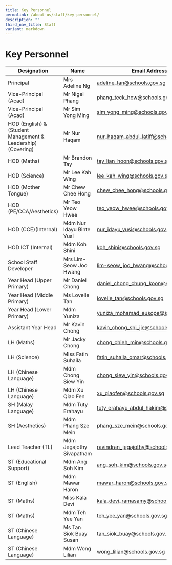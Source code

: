 ```yaml
---
title: Key Personnel
permalink: /about-us/staff/key-personnel/
description: ""
third_nav_title: Staff
variant: markdown
---
```

# **Key Personnel**


| Designation 	| Name 	| Email Address 	|
|---	|---	|---	|
| Principal 	| Mrs Adeline Ng 	| [adeline_tan@schools.gov.sg](mailto:adeline_tan@schools.gov.sg) |
| Vice-Principal (Acad) 	| Mr Nigel Phang 	| [phang_teck_how@schools.gov.sg](mailto:phang_teck_how@schools.gov.sg) 	|
| Vice-Principal (Acad) 	| Mr Sim Yong Ming 	| [sim\_yong\_ming@schools.gov.sg](mailto:phang_teck_how@schools.gov.sg) 	|
| HOD (English) & (Student Management & Leadership)(Covering) 	| Mr Nur Haqam  	| [nur_haqam_abdul_latiff@schools.gov.sg](mailto:nur_haqam_abdul_latiff@schools.gov.sg) 	|
| HOD (Maths) 	| Mr Brandon Tay 	| [tay_lian_hoon@schools.gov.sg](mailto:tay_lian_hoon@schools.gov.sg) 	|
| HOD (Science) 	| Mr Lee Kah Wing 	| [lee_kah_wing@schools.gov.sg](mailto:lee_kah_wing@schools.gov.sg) 	|
| HOD (Mother Tongue) 	| Mr Chew Chee Hong 	| [chew_chee_hong@schools.gov.sg](mailto:chew_chee_hong@schools.gov.sg) 	|
| HOD (PE/CCA/Aesthetics) 	| Mr Teo Yeow Hwee 	| [teo_yeow_hwee@schools.gov.sg](mailto:teo_yeow_hwee@schools.gov.sg) 	|
| HOD (CCE)(Internal) 	| Mdm Nur Idayu Binte Yusi 	|[nur_idayu_yusi@schools.gov.sg](mailto:nur_idayu_yusi@schools.gov.sg) 	|
| HOD ICT (Internal) 	| Mdm Koh Shini 	| [koh_shini@schools.gov.sg](mailto:koh_shini@schools.gov.sg) 	|
| School Staff Developer 	| Mrs Lim-Seow Joo Hwang 	| [lim-seow_joo_hwang@schools.gov.sg](mailto:lim-seow_joo_hwang@schools.gov.sg) 	|
| Year Head (Upper Primary)	| Mr Daniel Chong 	| [daniel_chong_chung_koon@schools.gov.sg](mailto:daniel_chong_chung_koon@schools.gov.sg) 	|
| Year Head (Middle Primary) 	| Ms Lovelle Tan 	| [lovelle_tan@schools.gov.sg](mailto:lovelle_tan@schools.gov.sg) 	|
| Year Head (Lower Primary) 	| Mdm Yuniza 	| [yuniza_mohamad_eusope@schools.gov.sg](mailto:yuniza_mohamad_eusope@schools.gov.sg) 	|
| Assistant Year Head 	| Mr Kavin Chong 	| [kavin_chong_shi_jie@schools.gov.sg](mailto:kavin_chong_shi_jie@schools.gov.sg) 	|
| LH (Maths)  	| Mr Jacky Chong 	| [chong_chieh_min@schools.gov.sg](mailto:chong_chieh_min@schools.gov.sg) 	|
| LH (Science) 	| Miss Fatin Suhaila 	| [fatin_suhaila_omar@schools.gov.sg](mailto:fatin_suhaila_omar@schools.gov.sg) 	|
| LH (Chinese Language) 	| Mdm Chong Siew Yin 	| [chong_siew_yin@schools.gov.sg](mailto:chong_siew_yin@schools.gov.sg) 	|
| LH (Chinese Language) 	| Mdm Xu Qiao Fen 	| [xu_qiaofen@schools.gov.sg](mailto:xu_qiaofen@schools.gov.sg) 	|
| SH (Malay Language) 	| Mdm Tuty Erahayu 	| [tuty_erahayu_abdul_hakim@schools.gov.sg](mailto:tuty_erahayu_abdul_hakim@schools.gov.sg) 	|
| SH (Aesthetics) 	| Mdm Phang Sze Mein 	| [phang_sze_mein@schools.gov.sg](mailto:phang_sze_mein@schools.gov.sg) 	|
| Lead Teacher (TL) 	| Mdm Jegajothy Sivapatham 	| [ravindran_jegajothy@schools.gov.sg](mailto:ravindran_jegajothy@schools.gov.sg) 	|
| ST (Educational Support) 	| Mdm Ang Soh Kim 	| [ang_soh_kim@schools.gov.sg](mailto:ang_soh_kim@schools.gov.sg) 	|
| ST (English) 	| Mdm Mawar Haron	| [mawar_haron@schools.gov.sg](mailto:mawar_haron@schools.gov.sg) 	|
| ST (Maths) 	| Miss Kala Devi 	| [kala_devi_ramasamy@schools.gov.sg](mailto:kala_devi_ramasamy@schools.gov.sg) 	|
| ST (Maths) 	| Mdm Teh Yee Yan 	| [teh_yee_yan@schools.gov.sg](mailto:teh_yee_yan@schools.gov.sg) 	|
| ST (Chinese Language) 	| Ms Tan Siok Buay Susan 	| [tan_siok_buay@schools.gov.sg](mailto:tan_siok_buay@schools.gov.sg) 	|
| ST (Chinese Language) 	| Mdm Wong Lilian 	| [wong_lilian@schools.gov.sg](mailto:wong_lilian@schools.gov.sg) 	|